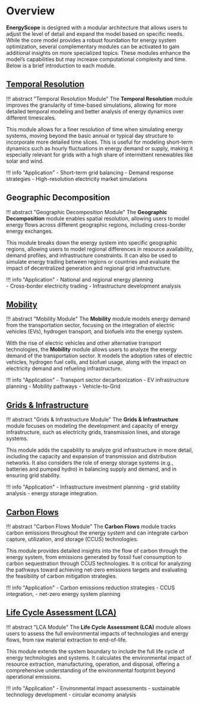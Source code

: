 
# Overview

**EnergyScope** is designed with a modular architecture that allows users to adjust the level of detail and expand the model based on specific needs. While the core model provides a robust foundation for energy system optimization, several complementary modules can be activated to gain additional insights on more specialized topics. These modules enhance the model’s capabilities but may increase computational complexity and time. Below is a brief introduction to each module.


## [Temporal Resolution](../modules/module_td.md)

!!! abstract "Temporal Resolution Module"
    The **Temporal Resolution** module improves the granularity of time-based simulations, allowing for more detailed temporal modeling and better analysis of energy dynamics over different timescales.

This module allows for a finer resolution of time when simulating energy systems, moving beyond the basic annual or typical day structure to incorporate more detailed time slices. This is useful for modeling short-term dynamics such as hourly fluctuations in energy demand or supply, making it especially relevant for grids with a high share of intermittent renewables like solar and wind.

!!! info "Application"
    - Short-term grid balancing
    - Demand response strategies
    - High-resolution electricity market simulations


## Geographic Decomposition

!!! abstract "Geographic Decomposition Module"
    The **Geographic Decomposition** module enables spatial resolution, allowing users to model energy flows across different geographic regions, including cross-border energy exchanges.

This module breaks down the energy system into specific geographic regions, allowing users to model regional differences in resource availability, demand profiles, and infrastructure constraints. It can also be used to simulate energy trading between regions or countries and evaluate the impact of decentralized generation and regional grid infrastructure.

!!! info "Application"
    - National and regional energy planning  
    - Cross-border electricity trading
    - Infrastructure development analysis


## [Mobility](../modules/module_mob.md)

!!! abstract "Mobility Module"
    The **Mobility** module models energy demand from the transportation sector, focusing on the integration of electric vehicles (EVs), hydrogen transport, and biofuels into the energy system.

With the rise of electric vehicles and other alternative transport technologies, the **Mobility** module allows users to analyze the energy demand of the transportation sector. It models the adoption rates of electric vehicles, hydrogen fuel cells, and biofuel usage, along with the impact on electricity demand and refueling infrastructure.

!!! info "Application"
    - Transport sector decarbonization
    - EV infrastructure planning
    - Mobility pathways
    - Vehicle-to-Grid


## [Grids & Infrastructure](../modules/module_infra.md)

!!! abstract "Grids & Infrastructure Module"
    The **Grids & Infrastructure** module focuses on modeling the development and capacity of energy infrastructure, such as electricity grids, transmission lines, and storage systems.

This module adds the capability to analyze grid infrastructure in more detail, including the capacity and expansion of transmission and distribution networks. It also considers the role of energy storage systems (e.g., batteries and pumped hydro) in balancing supply and demand, and in ensuring grid stability.

!!! info "Application"
    - Infrastructure investment planning
    - grid stability analysis
    - energy storage integration.


## [Carbon Flows](../modules/module_co2.md)

!!! abstract "Carbon Flows Module"
    The **Carbon Flows** module tracks carbon emissions throughout the energy system and can integrate carbon capture, utilization, and storage (CCUS) technologies.

This module provides detailed insights into the flow of carbon through the energy system, from emissions generated by fossil fuel consumption to carbon sequestration through CCUS technologies. It is critical for analyzing the pathways toward achieving net-zero emissions targets and evaluating the feasibility of carbon mitigation strategies.

!!! info "Application"
    - Carbon emissions reduction strategies
    - CCUS integration,
    - net-zero energy system planning


## [Life Cycle Assessment (LCA)](../modules/module_lca.md)

!!! abstract "LCA Module"
    The **Life Cycle Assessment (LCA)** module allows users to assess the full environmental impacts of technologies and energy flows, from raw material extraction to end-of-life.

This module extends the system boundary to include the full life cycle of energy technologies and systems. It calculates the environmental impact of resource extraction, manufacturing, operation, and disposal, offering a comprehensive understanding of the environmental footprint beyond operational emissions.

!!! info "Application"
    - Environmental impact assessments
    - sustainable technology development
    - circular economy analysis
